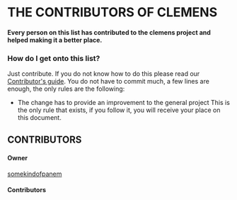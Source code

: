 # THE CONTRIBUTORS OF CLEMENS

#### Every person on this list has contributed to the clemens project and helped making it a better place.

### How do I get onto this list?
Just contribute. If you do not know how to do this please read our [Contributor's guide](https://google.com). You do not have to commit much, a few lines are enough, the only
rules are the following:
* The change has to provide an improvement to the general project
This is the only rule that exists, if you follow it, you will receive your place on this document.

## CONTRIBUTORS
#### Owner
[somekindofpanem](https://github.com/somekindofpanem)

#### Contributors
